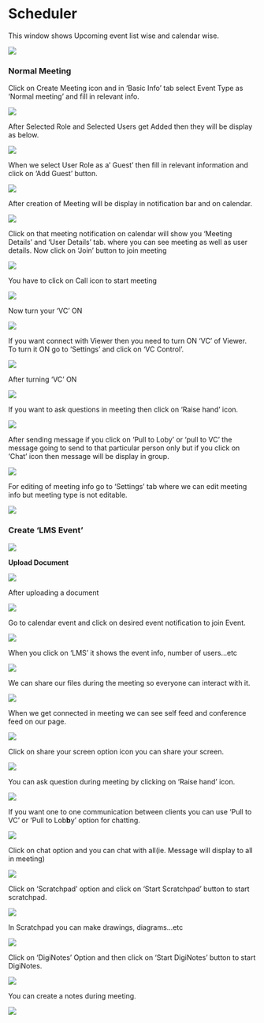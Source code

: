 # Scheduler

This window shows Upcoming event list wise and calendar wise.

![](../.gitbook/assets/image%20%28160%29.png)

###  **Normal Meeting**

Click on Create Meeting icon and in ‘Basic Info’ tab select Event Type as ‘Normal meeting’ and fill in relevant info.

![](../.gitbook/assets/image%20%28186%29.png)

After Selected Role and Selected Users get Added then they will be display as below.

![](../.gitbook/assets/image%20%28270%29.png)

When we select User Role as a’ Guest’ then fill in relevant information and click on ‘Add Guest’ button.

![](../.gitbook/assets/image%20%28156%29.png)

After creation of Meeting will be display in notification bar and on calendar.

![](../.gitbook/assets/image%20%28116%29.png)

Click on that meeting notification on calendar will show you ‘Meeting Details’ and ‘User Details’ tab. where you can see meeting as well as user details. Now click on ‘Join’ button to join meeting

![](../.gitbook/assets/image%20%28125%29.png)

You have to click on Call icon to start meeting

![](../.gitbook/assets/image%20%28147%29.png)

Now turn your ‘VC’ ON

![](../.gitbook/assets/image%20%28103%29.png)

If you want connect with Viewer then you need to turn ON ‘VC’ of Viewer. To turn it ON go to ‘Settings’ and click on ‘VC Control’.

![](../.gitbook/assets/image%20%28201%29.png)

After turning ‘VC’ ON

![](../.gitbook/assets/image%20%28105%29.png)

If you want to ask questions in meeting then click on ‘Raise hand’ icon.

![](../.gitbook/assets/image%20%28223%29.png)

After sending message if you click on ‘Pull to Loby’ or ‘pull to VC’ the message going to send to that particular person only but if you click on ‘Chat’ icon then message will be display in group.

![](../.gitbook/assets/image%20%28173%29.png)

For editing of meeting info go to ‘Settings’ tab where we can edit meeting info but meeting type is not editable.

![](../.gitbook/assets/image%20%2876%29.png)

###  **Create ‘LMS Event’**

![](../.gitbook/assets/image%20%28123%29.png)

 **Upload Document**

![](../.gitbook/assets/image%20%28211%29.png)

After uploading a document

![](../.gitbook/assets/image%20%28100%29.png)

Go to calendar event and click on desired event notification to join Event.

![](../.gitbook/assets/image%20%2868%29.png)

When you click on ‘LMS’ it shows the event info, number of users…etc

![](../.gitbook/assets/image%20%286%29.png)

We can share our files during the meeting so everyone can interact with it.

![](../.gitbook/assets/image%20%28274%29.png)

When we get connected in meeting we can see self feed and conference feed on our page.

![](../.gitbook/assets/image%20%28166%29.png)

Click on share your screen option icon you can share your screen.

![](../.gitbook/assets/image%20%28219%29.png)

You can ask question during meeting by clicking on ‘Raise hand’ icon.

![](../.gitbook/assets/image%20%28119%29.png)

If you want one to one communication between clients you can use ‘Pull to VC’ or ‘Pull to Lob**b**y’ option for chatting.

![](../.gitbook/assets/image%20%28268%29.png)

Click on chat option and you can chat with all\(ie. Message will display to all in meeting\)

![](../.gitbook/assets/image%20%28228%29.png)

Click on ‘Scratchpad’ option and click on ‘Start Scratchpad’ button to start scratchpad.

![](../.gitbook/assets/image%20%2870%29.png)

In Scratchpad you can make drawings, diagrams…etc

![](../.gitbook/assets/image%20%2860%29.png)

Click on ‘DigiNotes’ Option and then click on ‘Start DigiNotes’ button to start DigiNotes.

![](../.gitbook/assets/image%20%2892%29.png)

You can create a notes during meeting.

![](../.gitbook/assets/image%20%28245%29.png)



